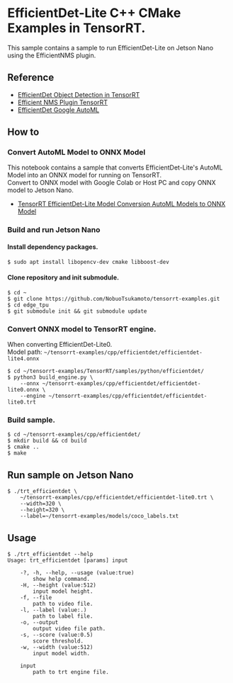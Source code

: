 # EfficientDet-Lite C++ CMake Examples in TensorRT.

This sample contains a sample to run EfficientDet-Lite on Jetson Nano using the EfficientNMS plugin.

## Reference
- [EfficientDet Object Detection in TensorRT](https://github.com/NVIDIA/TensorRT/tree/main/samples/python/efficientdet)
- [Efficient NMS Plugin TensorRT](https://github.com/NVIDIA/TensorRT/tree/main/plugin/efficientNMSPlugin)
- [EfficientDet Google AutoML](https://github.com/google/automl/tree/master/efficientdet)

## How to

### Convert AutoML Model to ONNX Model
This notebook contains a sample that converts EfficientDet-Lite's AutoML Model into an ONNX model for running on TensorRT.  
Convert to ONNX model with Google Colab or Host PC and copy ONNX model to Jetson Nano.
- [TensorRT EfficientDet-Lite Model Conversion AutoML Models to ONNX Model](Export_EfficientDetLite_TensorRT.ipynb)

### Build and run Jetson Nano
#### Install dependency packages.
```
$ sudo apt install libopencv-dev cmake libboost-dev
```

#### Clone repository and init submodule.
```
$ cd ~
$ git clone https://github.com/NobuoTsukamoto/tensorrt-examples.git
$ cd edge_tpu
$ git submodule init && git submodule update
```

### Convert ONNX model to TensorRT engine.
When converting EfficientDet-Lite0.  
Model path:  `~/tensorrt-examples/cpp/efficientdet/efficientdet-lite4.onnx`
```
$ cd ~/tensorrt-examples/TensorRT/samples/python/efficientdet/
$ python3 build_engine.py \
    --onnx ~/tensorrt-examples/cpp/efficientdet/efficientdet-lite0.onnx \
    --engine ~/tensorrt-examples/cpp/efficientdet/efficientdet-lite0.trt
```

### Build sample.
```
$ cd ~/tensorrt-examples/cpp/efficientdet/
$ mkdir build && cd build
$ cmake ..
$ make
```
## Run sample on Jetson Nano
```
$ ./trt_efficientdet \
    ~/tensorrt-examples/cpp/efficientdet/efficientdet-lite0.trt \
    --width=320 \
    --height=320 \
    --label=~/tensorrt-examples/models/coco_labels.txt
```

## Usage
```
$ ./trt_efficientdet --help
Usage: trt_efficientdet [params] input 

	-?, -h, --help, --usage (value:true)
		show help command.
	-H, --height (value:512)
		input model height.
	-f, --file
		path to video file.
	-l, --label (value:.)
		path to label file.
	-o, --output
		output video file path.
	-s, --score (value:0.5)
		score threshold.
	-w, --width (value:512)
		input model width.

	input
		path to trt engine file.
```
